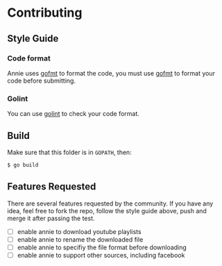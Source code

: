 # Contributing

## Style Guide
### Code format
Annie uses [gofmt](https://golang.org/cmd/gofmt) to format the code, you must use [gofmt](https://golang.org/cmd/gofmt) to format your code before submitting.

### Golint
You can use [golint](https://github.com/golang/lint) to check your code format.


## Build

Make sure that this folder is in `GOPATH`, then:

```bash
$ go build
```

## Features Requested
There are several features requested by the community. If you have any idea, feel free to fork the repo, follow the style guide above, push and merge it after passing the test.

 - [ ] enable annie to download youtube playlists
 - [ ] enable annie to rename the downloaded file
 - [ ] enable annie to specifiy the file format before downloading
 - [ ] enable annie to support other sources, including facebook